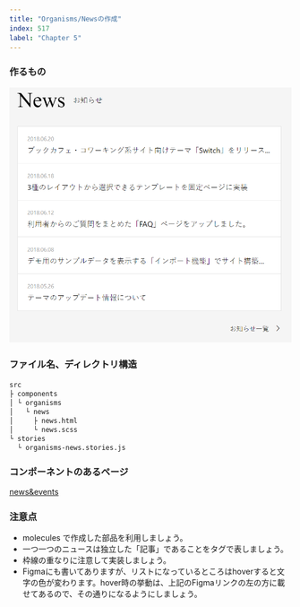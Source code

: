 ```yaml
---
title: "Organisms/Newsの作成"
index: 517
label: "Chapter 5"
---
```


### 作るもの

![organisms_news](./images/organisms_news.png)

### ファイル名、ディレクトリ構造

```
src
├ components
│ └ organisms
│   └ news
│     ├ news.html
│     └ news.scss
└ stories
  └ organisms-news.stories.js
```

### コンポーネントのあるページ

[news&events](https://www.figma.com/file/itngQHR9R5RB7xwCXAKOde/?node-id=820%3A0)

### 注意点

- molecules で作成した部品を利用しましょう。
- 一つ一つのニュースは独立した「記事」であることをタグで表しましょう。
- 枠線の重なりに注意して実装しましょう。
- Figmaにも書いてありますが、リストになっているところはhoverすると文字の色が変わります。hover時の挙動は、上記のFigmaリンクの左の方に載せてあるので、その通りになるようにしましょう。
